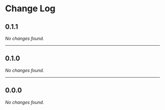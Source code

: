 # Change Log

## 0.1.1

*No changes found.*
___

## 0.1.0

*No changes found.*
___

## 0.0.0

*No changes found.*
